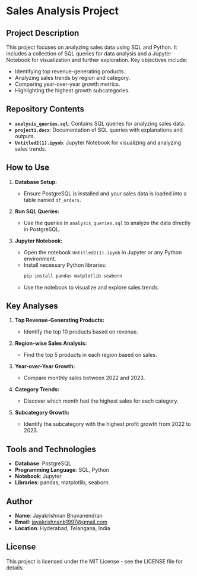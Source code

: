 # Sales Analysis Project

## Project Description

This project focuses on analyzing sales data using SQL and Python. It includes a collection of SQL queries for data analysis and a Jupyter Notebook for visualization and further exploration. Key objectives include:
- Identifying top revenue-generating products.
- Analyzing sales trends by region and category.
- Comparing year-over-year growth metrics.
- Highlighting the highest growth subcategories.

## Repository Contents

- **`analysis_queries.sql`**: Contains SQL queries for analyzing sales data.
- **`project1.docx`**: Documentation of SQL queries with explanations and outputs.
- **`Untitled2(1).ipynb`**: Jupyter Notebook for visualizing and analyzing sales trends.

## How to Use

1. **Database Setup:**
   - Ensure PostgreSQL is installed and your sales data is loaded into a table named `df_orders`.

2. **Run SQL Queries:**
   - Use the queries in `analysis_queries.sql` to analyze the data directly in PostgreSQL.

3. **Jupyter Notebook:**
   - Open the notebook `Untitled2(1).ipynb` in Jupyter or any Python environment.
   - Install necessary Python libraries:
     ```bash
     pip install pandas matplotlib seaborn
     ```
   - Use the notebook to visualize and explore sales trends.

## Key Analyses

1. **Top Revenue-Generating Products:**
   - Identify the top 10 products based on revenue.

2. **Region-wise Sales Analysis:**
   - Find the top 5 products in each region based on sales.

3. **Year-over-Year Growth:**
   - Compare monthly sales between 2022 and 2023.

4. **Category Trends:**
   - Discover which month had the highest sales for each category.

5. **Subcategory Growth:**
   - Identify the subcategory with the highest profit growth from 2022 to 2023.

## Tools and Technologies

- **Database**: PostgreSQL
- **Programming Language**: SQL, Python
- **Notebook**: Jupyter
- **Libraries**: pandas, matplotlib, seaborn

## Author

- **Name**: Jayakrishnan Bhuvanendran  
- **Email**: jayakrishnanb1997@gmail.com  
- **Location**: Hyderabad, Telangana, India  

## License

This project is licensed under the MIT License - see the LICENSE file for details.
